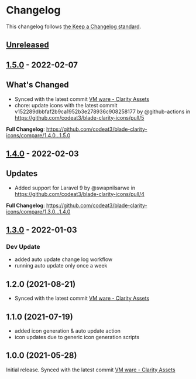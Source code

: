 # Changelog

This changelog follows [the Keep a Changelog standard](https://keepachangelog.com).

## [Unreleased](https://github.com/codeat3/blade-clarity-icons/compare/1.5.0...HEAD)

## [1.5.0](https://github.com/codeat3/blade-clarity-icons/compare/1.4.0...1.5.0) - 2022-02-07

## What's Changed

- Synced with the latest commit [VM ware - Clarity Assets](https://github.com/vmware/clarity-assets/commit/152289dbbfaf2b9ca1952b3e278936c908258177)
- chore: update icons with the latest commit v152289dbbfaf2b9ca1952b3e278936c908258177 by @github-actions in https://github.com/codeat3/blade-clarity-icons/pull/5

**Full Changelog**: https://github.com/codeat3/blade-clarity-icons/compare/1.4.0...1.5.0

## [1.4.0](https://github.com/codeat3/blade-clarity-icons/compare/1.3.0...1.4.0) - 2022-02-03

## Updates

- Added support for Laravel 9 by @swapnilsarwe in https://github.com/codeat3/blade-clarity-icons/pull/4

**Full Changelog**: https://github.com/codeat3/blade-clarity-icons/compare/1.3.0...1.4.0

## [1.3.0](https://github.com/codeat3/blade-clarity-icons/compare/1.2.0...1.3.0) - 2022-01-03

### Dev Update

- added auto update change log workflow
- running auto update only once a week

## 1.2.0 (2021-08-21)

- Synced with the latest commit [VM ware - Clarity Assets](https://github.com/vmware/clarity-assets/commit/7fc9958cd263e31ae39e6d345ef5b61d3594adc7)

## 1.1.0 (2021-07-19)

- added icon generation & auto update action
- icon updates due to generic icon generation scripts

## 1.0.0 (2021-05-28)

Initial release.
Synced with the latest commit [VM ware - Clarity Assets](https://github.com/vmware/clarity-assets/commit/24700c06eb13445f48078f16818fa6834275a46c)
